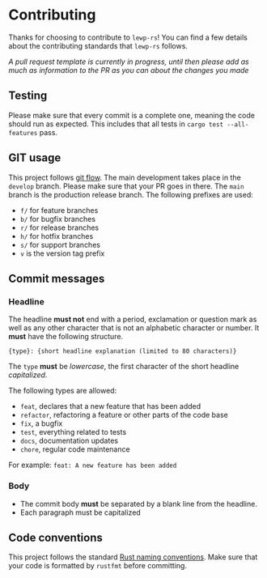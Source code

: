 # Contributing

Thanks for choosing to contribute to `lewp-rs`! You can find a few details about the contributing standards that `lewp-rs` follows.

*A pull request template is currently in progress, until then please add as much as information to the PR as you can about the changes you made*

## Testing

Please make sure that every commit is a complete one, meaning the code should run as expected. This includes that all tests in `cargo test --all-features` pass.

## GIT usage

This project follows [git flow](http://danielkummer.github.io/git-flow-cheatsheet/). The main development takes place in the `develop` branch. Please make sure that your PR goes in there. The `main` branch is the production release branch. The following prefixes are used:

* `f/` for feature branches
* `b/` for bugfix branches
* `r/` for release branches
* `h/` for hotfix branches
* `s/` for support branches
* `v` is the version tag prefix

## Commit messages

### Headline

The headline **must not** end with a period, exclamation or question mark as well as any other character that is not an alphabetic character or number. It **must** have the following structure.

`{type}: {short headline explanation (limited to 80 characters)}`

The `type` **must** be *lowercase*, the first character of the short headline *capitalized*.

The following types are allowed:

* `feat`, declares that a new feature that has been added
* `refactor`, refactoring a feature or other parts of the code base
* `fix`, a bugfix
* `test`, everything related to tests
* `docs`, documentation updates
* `chore`, regular code maintenance

For example:
`feat: A new feature has been added`

### Body

* The commit body **must** be separated by a blank line from the headline.
* Each paragraph must be capitalized

## Code conventions

This project follows the standard [Rust naming conventions](https://rust-lang.github.io/api-guidelines/naming.html). Make sure that your code is formatted by `rustfmt` before committing.